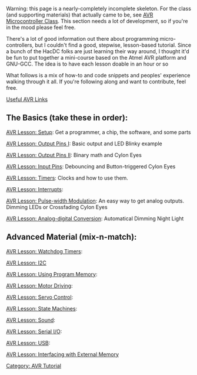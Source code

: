 Warning: this page is a nearly-completely incomplete skeleton. For the
class (and supporting materials) that actually came to be, see [AVR
Microcontroller Class](AVR_Microcontroller_Class "wikilink"). This
section needs a lot of development, so if you're in the mood please feel
free.

There's a lot of good information out there about programming
micro-controllers, but I couldn't find a good, stepwise, lesson-based
tutorial. Since a bunch of the HacDC folks are just learning their way
around, I thought it'd be fun to put together a mini-course based on the
Atmel AVR platform and GNU-GCC. The idea is to have each lesson doable
in an hour or so

What follows is a mix of how-to and code snippets and peoples'
experience walking through it all. If you're following along and want to
contribute, feel free.

[Useful AVR Links](Useful_AVR_Links "wikilink")

## The Basics (take these in order):

[AVR Lesson: Setup](AVR_Lesson:_Setup "wikilink"): Get a programmer, a
chip, the software, and some parts

[AVR Lesson: Output Pins I](AVR_Lesson:_Output_Pins_I "wikilink"): Basic
output and LED Blinky example

[AVR Lesson: Output Pins II](AVR_Lesson:_Output_Pins_II "wikilink"):
Binary math and Cylon Eyes

[AVR Lesson: Input Pins](AVR_Lesson:_Input_Pins "wikilink"): Debouncing
and Button-triggered Cylon Eyes

[AVR Lesson: Timers](AVR_Lesson:_Timers "wikilink"): Clocks and how to
use them.

[AVR Lesson: Interrupts](AVR_Lesson:_Interrupts "wikilink"):

[AVR Lesson: Pulse-width
Modulation](AVR_Lesson:_Pulse-width_Modulation "wikilink"): An easy way
to get analog outputs. Dimming LEDs or Crossfading Cylon Eyes

[AVR Lesson: Analog-digital
Conversion](AVR_Lesson:_Analog-digital_Conversion "wikilink"):
Automatical Dimming Night Light

## Advanced Material (mix-n-match):

[AVR Lesson: Watchdog Timers](AVR_Lesson:_Watchdog_Timers "wikilink"):

[AVR Lesson: I2C](AVR_Lesson:_I2C "wikilink")

[AVR Lesson: Using Program
Memory](AVR_Lesson:_Using_Program_Memory "wikilink"):

[AVR Lesson: Motor Driving](AVR_Lesson:_Motor_Driving "wikilink"):

[AVR Lesson: Servo Control](AVR_Lesson:_Servo_Control "wikilink"):

[AVR Lesson: State Machines](AVR_Lesson:_State_Machines "wikilink"):

[AVR Lesson: Sound](AVR_Lesson:_Sound "wikilink"):

[AVR Lesson: Serial I/O](AVR_Lesson:_Serial_I/O "wikilink"):

[AVR Lesson: USB](AVR_Lesson:_USB "wikilink"):

[AVR Lesson: Interfacing with External
Memory](AVR_Lesson:_Interfacing_with_External_Memory "wikilink")

[Category: AVR Tutorial](Category:_AVR_Tutorial "wikilink")